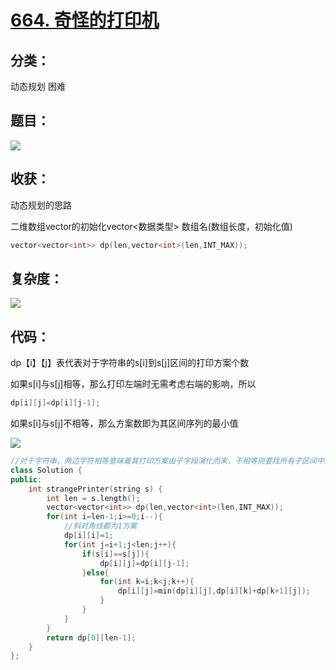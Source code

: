 # [664. 奇怪的打印机](https://leetcode-cn.com/problems/strange-printer/)

## 分类：

动态规划	困难

## 题目：

![](E:\代码库\leetcode\img\664_1.PNG)

## 收获：

动态规划的思路

二维数组vector的初始化vector<数据类型> 数组名(数组长度，初始化值)

```c++
vector<vector<int>> dp(len,vector<int>(len,INT_MAX));
```



## 复杂度：

![](E:\代码库\leetcode\img\664_2.PNG)

## 代码：

dp【i】【j】表代表对于字符串的s[i]到s[j]区间的打印方案个数

如果s[i]与s[j]相等，那么打印左端时无需考虑右端的影响，所以

```c++
dp[i][j]=dp[i][j-1];
```

如果s[i]与s[j]不相等，那么方案数即为其区间序列的最小值

![](E:\代码库\leetcode\img\664_3.PNG)

```c++
//对于字符串，两边字符相等意味着其打印方案由子字段演化而来，不相等则要找所有子区间中最小的方案
class Solution {
public:
    int strangePrinter(string s) {
        int len = s.length();
        vector<vector<int>> dp(len,vector<int>(len,INT_MAX));
        for(int i=len-1;i>=0;i--){
            //斜对角线都为1方案
            dp[i][i]=1;
            for(int j=i+1;j<len;j++){
                if(s[i]==s[j]){
                    dp[i][j]=dp[i][j-1];
                }else{
                    for(int k=i;k<j;k++){
                        dp[i][j]=min(dp[i][j],dp[i][k]+dp[k+1][j]);
                    }
                }
            }
        }
        return dp[0][len-1];
    }
};
```

